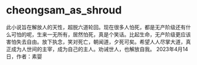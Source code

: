 # cheongsam_as_shroud
此小说旨在解放人的天性，超脱六道轮回。现在很多人怕死，都是无产阶级还有什么可怕的呢，生来一无所有，居然怕死，真是个笑话。比起生命，无产阶级更应该害怕失去自由。放下执念，笑对死亡，朝闻道，夕死可矣。希望人人尽掌大道，真正成为人世间的主宰，成为自己的主人。劝诫世人，也解放自我。 2023年4月14日，作者：素婴
